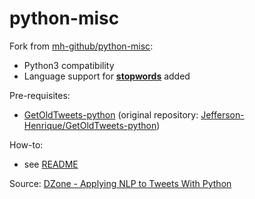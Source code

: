 # python-misc

Fork from [mh-github/python-misc](https://github.com/mh-github/python-misc):  
* Python3 compatibility
* Language support for [**stopwords**](http://www.nltk.org/book/ch02.html) added 

Pre-requisites:
* [GetOldTweets-python](https://github.com/SamR1/GetOldTweets-python) (original repository: [Jefferson-Henrique/GetOldTweets-python](https://github.com/Jefferson-Henrique/GetOldTweets-python))  

How-to:
* see [README](twitter/README.md)  

Source: [DZone - Applying NLP to Tweets With Python](https://dzone.com/articles/applying-nlp-to-tweets-with-python)
